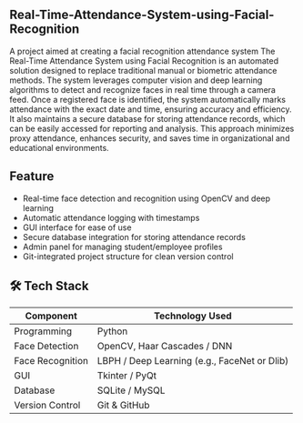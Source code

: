 ## Real-Time-Attendance-System-using-Facial-Recognition
A project aimed at creating a facial recognition attendance system
The Real-Time Attendance System using Facial Recognition is an automated solution designed to replace traditional manual or biometric attendance methods. The system leverages computer vision and deep learning algorithms to detect and recognize faces in real time through a camera feed. Once a registered face is identified, the system automatically marks attendance with the exact date and time, ensuring accuracy and efficiency. It also maintains a secure database for storing attendance records, which can be easily accessed for reporting and analysis. This approach minimizes proxy attendance, enhances security, and saves time in organizational and educational environments.

## Feature
- Real-time face detection and recognition using OpenCV and deep learning
- Automatic attendance logging with timestamps
- GUI interface for ease of use
- Secure database integration for storing attendance records
- Admin panel for managing student/employee profiles
- Git-integrated project structure for clean version control

## 🛠️ Tech Stack

| Component        | Technology Used         |
|------------------|--------------------------|
| Programming      | Python                   |
| Face Detection   | OpenCV, Haar Cascades / DNN |
| Face Recognition | LBPH / Deep Learning (e.g., FaceNet or Dlib) |
| GUI              | Tkinter / PyQt           |
| Database         | SQLite / MySQL           |
| Version Control  | Git & GitHub             |

